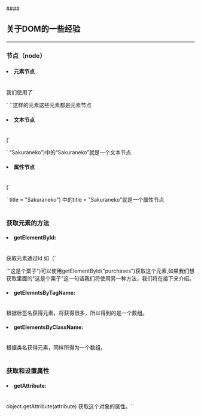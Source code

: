 ####<h2>关于DOM的一些经验
************
<h3>节点（node）</h3>
<h4><li>元素节点</h4></br>我们使用了`<p>` `<html>`这样的元素这些元素都是元素节点
<h4><li>文本节点 </h4></br>(`<p>` “Sakuraneko”)中的“Sakuraneko”就是一个文本节点
<h4><li>属性节点 </h4></br>(`<p>` title = "Sakuraneko") 中的title = "Sakuraneko"就是一个属性节点
</br>
</br>
<h3>获取元素的方法</h3>
<h4><li>getElementById:</h4></br>
获取元素通过Id 如（`<p id = purchases> `"这是个栗子")可以使用getElementById("purchases")获取这个元素,如果我们想获取里面的"这是个栗子"这一句话我们将使用另一种方法，我们将在接下来介绍。
<h4><li>getElemntsByTagName:</h4></br>
根据标签名获得元素，将获得很多，所以得到的是一个数组。
<h4><li>getElementsByClassName:</h4></br>
根据类名获得元素，同样所得为一个数组。
</br>
</br>
<h3>获取和设置属性</h3>
<h4><li>getAttribute:</h4></br>
object.getAttribute(attribute)
获取这个对象的属性。`<href> <title>`就是属性啦</br>
example: whichpic.getAttribute<"title">
<h4><li>setAttribute:</h4></br>
object.setAttribute<attribute,value>
</br>
</br>
<h3>childNodes属性</h3></br>
<h4>用来获取任何一个元素所有子元素，它是一个包含这个元素全部子元素的数组,它返回的节点并非只有元素节点一种</h4>
</br>
element.childNodes